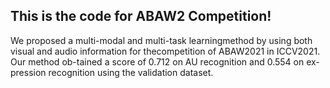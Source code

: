 ## This is the code for ABAW2 Competition!
We  proposed  a  multi-modal  and  multi-task  learningmethod by using both visual and audio information for thecompetition of ABAW2021 in ICCV2021.
Our method ob-tained a score of 0.712 on AU recognition and 0.554 on ex-pression recognition using the validation dataset. 

